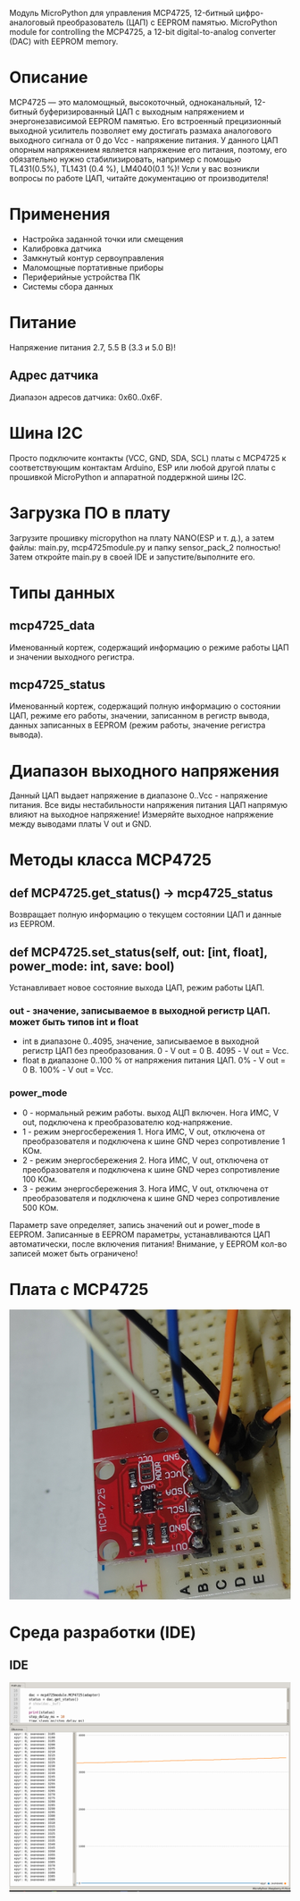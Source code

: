 Модуль MicroPython для управления MCP4725, 12-битный цифро-аналоговый преобразователь (ЦАП) с EEPROM памятью.
MicroPython module for controlling the MCP4725, a 12-bit digital-to-analog converter (DAC) with EEPROM memory.

# Описание
MCP4725 — это маломощный, высокоточный, одноканальный, 12-битный буферизированный ЦАП с выходным напряжением и 
энергонезависимой EEPROM памятью. Его встроенный прецизионный выходной усилитель позволяет ему достигать размаха 
аналогового выходного сигнала от 0 до Vcc - напряжение питания.
У данного ЦАП опорным напряжением является напряжение его питания, поэтому, его обязательно нужно стабилизировать,
например с помощью TL431(0.5%), TL1431 (0.4 %), LM4040(0.1 %)!
Усли у вас возникли вопросы по работе ЦАП, читайте документацию от производителя!

# Применения
* Настройка заданной точки или смещения
* Калибровка датчика
* Замкнутый контур сервоуправления
* Маломощные портативные приборы
* Периферийные устройства ПК
* Системы сбора данных

# Питание
Напряжение питания 2.7, 5.5 В (3.3 и 5.0 В)!

## Адрес датчика
Диапазон адресов датчика: 0x60..0x6F.

# Шина I2C
Просто подключите контакты (VCC, GND, SDA, SCL) платы с MCP4725 к соответствующим контактам Arduino, 
ESP или любой другой платы с прошивкой MicroPython и аппаратной поддержной шины I2C. 

# Загрузка ПО в плату
Загрузите прошивку micropython на плату NANO(ESP и т. д.), а затем файлы: main.py, mcp4725module.py и папку sensor_pack_2 полностью!
Затем откройте main.py в своей IDE и запустите/выполните его.

# Типы данных
## mcp4725_data
Именованный кортеж, содержащий информацию о режиме работы ЦАП и значении выходного регистра.
## mcp4725_status
Именованный кортеж, содержащий полную информацию о состоянии ЦАП, режиме его работы, 
значении, записанном в регистр вывода, данных записанных в EEPROM (режим работы, значение регистра вывода).

# Диапазон выходного напряжения
Данный ЦАП выдает напряжение в диапазоне 0..Vcc - напряжение питания. Все виды нестабильности напряжения питания ЦАП
напрямую влияют на выходное напряжение!
Измеряйте выходное напряжение между выводами платы V out и GND.

# Методы класса MCP4725
## def MCP4725.get_status() -> mcp4725_status
Возвращает полную информацию о текущем состоянии ЦАП и данные из EEPROM.

## def MCP4725.set_status(self, out: [int, float], power_mode: int, save: bool)
Устанавливает новое состояние выхода ЦАП, режим работы ЦАП.
### out - значение, записываемое в выходной регистр ЦАП. может быть типов int и float
* int в диапазоне 0..4095, значение, записываемое в выходной регистр ЦАП без преобразования. 0 - V out = 0 В. 4095 - V out = Vcc. 
* float в диапазоне 0..100 % от напряжения питания ЦАП. 0% - V out = 0 В. 100% - V out = Vcc.

### power_mode
* 0 - нормальный режим работы. выход АЦП включен. Нога ИМС, V out, подключена к преобразователю код-напряжение. 
* 1 - режим энергосбережения 1. Нога ИМС, V out, отключена от преобразователя и подключена к шине GND через сопротивление 1 КОм.
* 2 - режим энергосбережения 2. Нога ИМС, V out, отключена от преобразователя и подключена к шине GND через сопротивление 100 КОм. 
* 3 - режим энергосбережения 3. Нога ИМС, V out, отключена от преобразователя и подключена к шине GND через сопротивление 500 КОм.

Параметр save определяет, запись значений out и power_mode в EEPROM.
Записанные в EEPROM параметры, устанавливаются ЦАП автоматически, после включения питания!
Внимание, у EEPROM кол-во записей может быть ограничено! 

# Плата с MCP4725
![alt text](https://github.com/octaprog7/mpyDAC/blob/master/pics/board_4725.jpg)
# Среда разработки (IDE)
## IDE
![alt text](https://github.com/octaprog7/mpyDAC/blob/master/pics/ide_4725.png)
